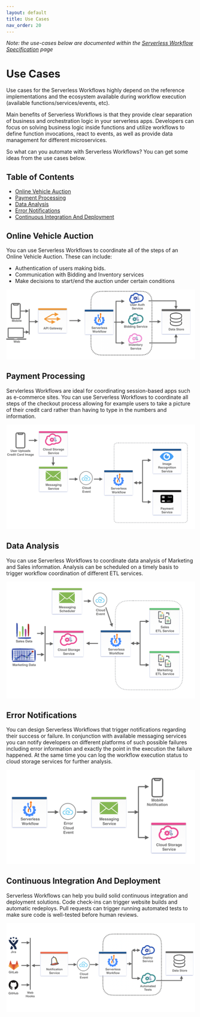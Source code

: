 ```yaml
---
layout: default
title: Use Cases
nav_order: 20
---
```

*Note: the use-cases below are documented within the [Serverless Workflow Specification](https://github.com/serverlessworkflow/specification/tree/master/usecases) page*

# Use Cases

Use cases for the Serverless Workflows highly depend on the reference implementations and the ecosystem available during workflow execution (available functions/services/events, etc).

Main benefits of Serverless Workflows is that they provide clear separation of business and orchestration logic in your serverless apps. Developers can focus on solving business logic inside functions and utilize workflows to define function invocations, react to events, as well as provide data management for different microservices.

So what can you automate with Serverless Workflows? You can get some ideas from the use cases below.

## Table of Contents

- [Online Vehicle Auction](#online-vehicle-auction)
- [Payment Processing](#payment-processing)
- [Data Analysis](#data-analysis)
- [Error Notifications](#error-notifications)
- [Continuous Integration And Deployment](#continuous-integration-and-deployment)

## Online Vehicle Auction

You can use Serverless Workflows to coordinate all of the steps of an Online Vehicle Auction. These can include:

- Authentication of users making bids.
- Communication with Bidding and Inventory services
- Make decisions to start/end the auction under certain conditions

<p align="center"><img src="https://github.com/serverlessworkflow/specification/raw/main/media/usecases/usecase-vehicle-auction.png"/></p>

## Payment Processing

Servlerless Workflows are ideal for coordinating session-based apps such as e-commerce sites. You can use Serverless Workflows to coordinate all steps of the checkout process allowing for example users to take a picture of their credit card rather than having to type in the numbers and information.

<p align="center"><img src="https://github.com/serverlessworkflow/specification/raw/main/media/usecases/usecase-app-payment.png"/></p>

## Data Analysis

You can use Serverless Workflows to coordinate data analysis of Marketing and Sales information. Analysis can be scheduled on a timely basis to trigger workflow coordination of different ETL services.

<p align="center"><img src="https://github.com/serverlessworkflow/specification/raw/main/media/usecases/usecase-data-analysis.png"/></p>

## Error Notifications

You can design Serverless Workflows that trigger notifications regarding their success or failure. In conjunction with available messaging services you can notify developers on different platforms of such possible failures including error information and exactly the point in the execution the failure happened. At the same time you can log the workflow execution status to cloud storage services for further analysis.

<p align="center"><img src="https://github.com/serverlessworkflow/specification/raw/main/media/usecases/usecase-error-notifications.png"/></p>

## Continuous Integration And Deployment

Serverless Workflows can help you build solid continuous integration and deployment solutions. Code check-ins can trigger website builds and automatic redeploys. Pull requests can trigger running automated tests to make sure code is well-tested before human reviews.

<p align="center"><img src="https://github.com/serverlessworkflow/specification/raw/main/media/usecases/usecase-continuous-integration.png"/></p>

